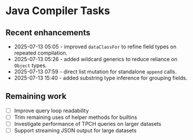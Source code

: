 # Java Compiler Tasks

## Recent enhancements
- 2025-07-13 05:05 - improved `dataClassFor` to refine field types on repeated compilation.
- 2025-07-13 05:26 - added wildcard generics to reduce reliance on `Object` types.
- 2025-07-13 07:59 - direct list mutation for standalone `append` calls.
- 2025-07-13 15:40 - added substring type inference for grouping fields.

## Remaining work
- [ ] Improve query loop readability
- [ ] Trim remaining uses of helper methods for builtins
- [ ] Investigate performance of TPCH queries on larger datasets
- [ ] Support streaming JSON output for large datasets
